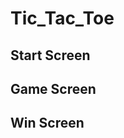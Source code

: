 # Tic_Tac_Toe

<h2 
![Start_Screen](https://user-images.githubusercontent.com/37909750/130729694-fd3df028-9b8e-4d24-8782-797da0a3e5d2.png)>
Start Screen</h2>

<h2 
![Play_Screen](https://user-images.githubusercontent.com/37909750/130729689-fb355f69-656e-4a4c-877a-e0fc1b3fe2fc.png)>
Game Screen</h2>
  
<h2
![Win_Screen](https://user-images.githubusercontent.com/37909750/130729696-06c6cbd8-ebeb-4fa9-91f9-b477d25407ac.png)
>Win Screen</h2>


